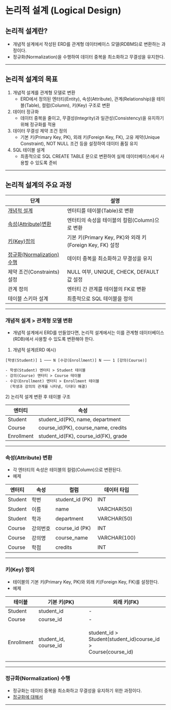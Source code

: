 # 논리적 설계 (Logical Design)

## 논리적 설계란?

* 개념적 설계에서 작성된 ERD를 관계형 데이터베이스 모델(RDBMS)로 변환하는 과정이다.
* 정규화(Normalization)을 수행하여 데이터 중복을 최소화하고 무결성을 유지한다.

***

## 논리적 설계의 목표

1. 개념적 설계를 관계형 모델로 변환
   * ERD에서 정의된 엔터티(Entity), 속성(Attribute), 관계(Relationship)을 테이블(Table), 컬럼(Column), 키(Key) 구조로 변환
2. 데이터 정규화
   * 데이터 중복을 줄이고, 무결성(Integrity)과 일관성(Consistency)을 유지하기 위해 정규화를 적용
3. 데이터 무결성 제약 조건 정의
   * 기본 키(Primary Key, PK), 외래 키(Foreign Key, FK), 고유 제약(Unique Constraint), NOT NULL 조건 등을 설정하여 데이터 품질 유지
4. SQL 테이블 설계
   * 최종적으로 SQL CREATE TABLE 문으로 변환하여 실제 데이터베이스에서 사용할 수 있도록 준비

***

## 논리적 설계의 주요 과정

| 단계                                        | 설명                                              |
| ----------------------------------------- | ----------------------------------------------- |
| [개념적 설계](./#greater-than)                 | 엔터티를 테이블(Table)로 변환                             |
| [속성(Attribute)변환](./#attribute)           | 엔터티의 속성을 테이블의 컬럼(Column)으로 변환                   |
| [키(Key)정의](./#key)                        | 기본 키(Primary Key, PK)와 외래 키(Foreign Key, FK) 설정 |
| [정규화(Normalization) 수행](./#normalization) | 데이터 중복을 최소화하고 무결성을 유지                           |
| 제약 조건(Constraints) 설정                     | NULL 여부, UNIQUE, CHECK, DEFAULT 값 설정            |
| 관계 정의                                     | 엔터티 간 관계를 테이블의 FK로 변환                           |
| 테이블 스키마 설계                                | 최종적으로 SQL 테이블을 정의                               |

***

### 개념적 설계 > 관계형 모델 변환

* 개념적 설계에서 ERD를 만들었다면, 논리적 설계에서는 이를 관계형 데이터베이스(RDB)에서 사용할 수 있도록 변환해야 한다.

1. 개념적 설계(ERD 예시)

```
[학생(Student)] 1 ─── N [수강(Enrollment)] N ─── 1 [강의(Course)]
```

```
- 학생(Student) 엔터티 > Student 테이블
- 강의(Course) 엔터티 > Course 테이블
- 수강(Enrollment) 엔터티 > Enrollment 테이블
  (학생과 강의의 관계를 나타냄, 다대다 해결)
```

2\) 논리적 설계 변환 후 테이블 구조

| 엔터티        | 속성                                     |
| ---------- | -------------------------------------- |
| Student    | student\_id(PK), name, department      |
| Course     | course\_id(PK), course\_name, credits  |
| Enrollment | student\_id(FK), course\_id(FK), grade |

***

### 속성(Attribute) 변환

* 각 엔터티의 속성은 테이블의 컬럼(Column)으로 변환된다.
* 예제

| 엔터티     | 속성   | 컬럼               | 데이터 타입       |
| ------- | ---- | ---------------- | ------------ |
| Student | 학번   | student\_id (PK) | INT          |
| Student | 이름   | name             | VARCHAR(50)  |
| Student | 학과   | department       | VARCHAR(50)  |
| Course  | 강의번호 | course\_id (PK)  | INT          |
| Course  | 강의명  | course\_name     | VARCHAR(100) |
| Course  | 학점   | credits          | INT          |

***

### 키(Key) 정의

* 테이블의 기본 키(Primary Key, PK)와 외래 키(Foreign Key, FK)를 설정한다.
* 예제

| 테이블        | 기본 키(PK)                | 외래 키(FK)                                                                   |
| ---------- | ----------------------- | -------------------------------------------------------------------------- |
| Student    | student\_id             | -                                                                          |
| Course     | course\_id              | -                                                                          |
| Enrollment | student\_id, course\_id | <p>student_id ><br>Student(student_id)course_id ><br>Course(course_id)</p> |

***

### 정규화(Normalization) 수행

* 정규화는 데이터 중복을 최소화하고 무결성을 유지하기 위한 과정이다.
* [정규화에 대해서](normalization.md)

***
